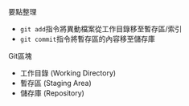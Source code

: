 要點整理
 - `git add`指令將異動檔案從工作目錄移至暫存區/索引
 - `git commit`指令將暫存區的內容移至儲存庫

Git區塊
- 工作目錄 (Working Directory)
- 暫存區 (Staging Area)
- 儲存庫 (Repository)